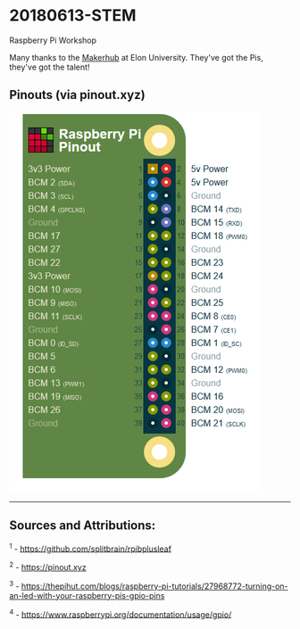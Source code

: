 # 20180613-STEM
Raspberry Pi Workshop

Many thanks to the [Makerhub](https://www.elon.edu/e/org/makers) at Elon University. They've got the Pis, they've got the talent!

## Pinouts (via pinout.xyz)

![Pinouts](https://raw.githubusercontent.com/jerrywaller/20180613-STEM/master/pinoutsXYZ.PNG)

---
## Sources and Attributions:
<sup>1</sup> - https://github.com/splitbrain/rpibplusleaf

<sup>2</sup> - https://pinout.xyz

<sup>3</sup> - https://thepihut.com/blogs/raspberry-pi-tutorials/27968772-turning-on-an-led-with-your-raspberry-pis-gpio-pins

<sup>4</sup> - https://www.raspberrypi.org/documentation/usage/gpio/
